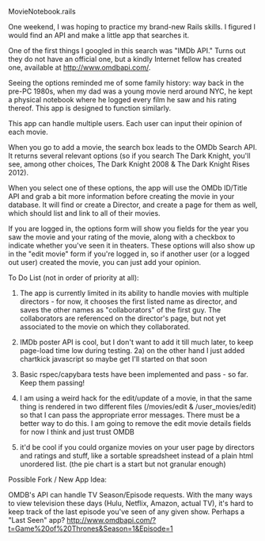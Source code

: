 MovieNotebook.rails 

One weekend, I was hoping to practice my brand-new Rails skills. I figured I would find an API and make a little app that searches it. 

One of the first things I googled in this search was "IMDb API." Turns out they do not have an official one, but a kindly Internet fellow has created one, available at http://www.omdbapi.com/. 

Seeing the options reminded me of some family history: way back in the pre-PC 1980s, when my dad was a young movie nerd around NYC, he kept a physical notebook where he logged every film he saw and his rating thereof. This app is designed to function similarly. 

This app can handle multiple users. Each user can input their opinion of each  movie. 

When you go to add a movie, the search box leads to the OMDb Search API. It returns several relevant options (so if you search The Dark Knight, you'll see, among other choices, The Dark Knight 2008 & The Dark Knight Rises 2012).

When you select one of these options, the app will use the OMDb ID/Title API and grab a bit more information before creating the movie in your database. It will find or create a Director, and create a page for them as well, which should list and link to all of their movies.

If you are logged in, the options form will show you fields for the year you saw the movie and your rating of the movie, along with a checkbox to indicate whether you've seen it in theaters. These options will also show up in the "edit movie" form if you're logged in, so if another user (or a logged out user) created the movie, you can just add your opinion. 

To Do List (not in order of priority at all):

  1) The app is currently limited in its ability to handle movies with multiple directors - for now, it chooses the first listed name as director, and saves the other names as "collaborators" of the first guy. The collaborators are referenced on the director's page, but not yet associated to the movie on which they collaborated.

  2) IMDb poster API is cool, but I don't want to add it till much later, to keep page-load time low during testing.
  2a) on the other hand I just added chartkick javascript so maybe get I'll started on that soon

  3) Basic rspec/capybara tests have been implemented and pass - so far. Keep them passing! 

  4) I am using a weird hack for the edit/update of a movie, in that the same thing is rendered in two different files (/movies/edit & /user_movies/edit) so that I can pass the appropriate error messages. There must be a better way to do this. 
  I am going to remove the edit movie details fields for now I think and just trust OMDB

  5) it'd be cool if you could organize movies on your user page by directors and ratings and stuff, like a sortable spreadsheet instead of a plain html unordered list. (the pie chart is a start but not granular enough)

Possible Fork / New App Idea:

OMDB's API can handle TV Season/Episode requests. 
With the many ways to view television these days (Hulu, Netflix, Amazon, actual TV), it's hard to keep track of the last episode you've seen of any given show. Perhaps a "Last Seen" app?
http://www.omdbapi.com/?t=Game%20of%20Thrones&Season=1&Episode=1
